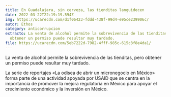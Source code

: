 ```yaml
---
title: En Guadalajara, sin cerveza, las tienditas languidecen
date: 2022-03-22T22:19:19.594Z
img: https://ucarecdn.com/d1f06423-fddd-438f-99d4-e95ce239906c/
autor: Ethos
category: anticorrupcion
extracto: La venta de alcohol permite la sobrevivencia de las tienditas, pero
  obtener un permiso puede resultar muy tardado.
file: https://ucarecdn.com/5eb7222d-7982-4fff-985c-615c3f8e4da1/
---
```

<!--StartFragment-->

La venta de alcohol permite la sobrevivencia de las tienditas, pero obtener un permiso puede resultar muy tardado.

La serie de reportajes «La odisea de abrir un micronegocio en México» forma parte de una actividad apoyada por USAID que se centra en la importancia de promover la mejora regulatoria en México para apoyar el crecimiento económico y la inversión en México.

<!--EndFragment-->